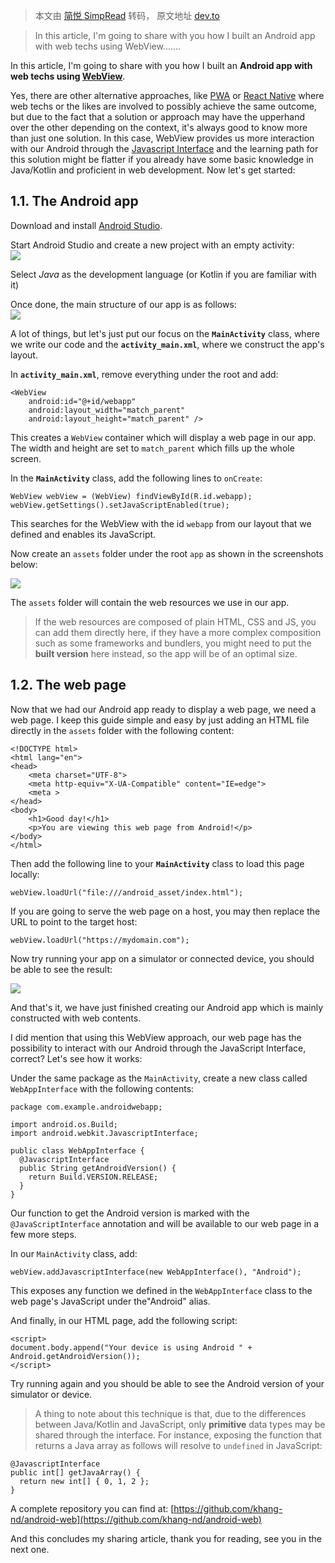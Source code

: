 > 本文由 [简悦 SimpRead](http://ksria.com/simpread/) 转码， 原文地址 [dev.to](https://dev.to/khangnd/build-an-android-app-with-web-techs-gji)

> In this article, I'm going to share with you how I built an Android app with web techs using WebView.......

In this article, I'm going to share with you how I built an **Android app with web techs using [WebView](https://developer.android.com/reference/android/webkit/WebView)**.

Yes, there are other alternative approaches, like [PWA](https://web.dev/progressive-web-apps/) or [React Native](https://reactnative.dev/) where web techs or the likes are involved to possibly achieve the same outcome, but due to the fact that a solution or approach may have the upperhand over the other depending on the context, it's always good to know more than just one solution. In this case, WebView provides us more interaction with our Android through the [Javascript Interface](https://developer.android.com/reference/android/webkit/JavascriptInterface) and the learning path for this solution might be flatter if you already have some basic knowledge in Java/Kotlin and proficient in web development. Now let's get started:

1.1. The Android app
--------------------

Download and install [Android Studio](https://developer.android.com/studio).

Start Android Studio and create a new project with an empty activity:  
[![](https://res.cloudinary.com/practicaldev/image/fetch/s--W3QNnJFy--/c_limit%2Cf_auto%2Cfl_progressive%2Cq_auto%2Cw_880/https://dev-to-uploads.s3.amazonaws.com/uploads/articles/ns94v0kq2yeukvmhoocj.png)](https://res.cloudinary.com/practicaldev/image/fetch/s--W3QNnJFy--/c_limit%2Cf_auto%2Cfl_progressive%2Cq_auto%2Cw_880/https://dev-to-uploads.s3.amazonaws.com/uploads/articles/ns94v0kq2yeukvmhoocj.png)

Select _Java_ as the development language (or Kotlin if you are familiar with it)

Once done, the main structure of our app is as follows:  
[![](https://res.cloudinary.com/practicaldev/image/fetch/s--W2JHQtf8--/c_limit%2Cf_auto%2Cfl_progressive%2Cq_auto%2Cw_880/https://dev-to-uploads.s3.amazonaws.com/uploads/articles/1eamu00q7v8ygwposvus.png)](https://res.cloudinary.com/practicaldev/image/fetch/s--W2JHQtf8--/c_limit%2Cf_auto%2Cfl_progressive%2Cq_auto%2Cw_880/https://dev-to-uploads.s3.amazonaws.com/uploads/articles/1eamu00q7v8ygwposvus.png)

A lot of things, but let's just put our focus on the **`MainActivity`** class, where we write our code and the **`activity_main.xml`**, where we construct the app's layout.

In **`activity_main.xml`**, remove everything under the root and add:  

```
<WebView
    android:id="@+id/webapp"
    android:layout_width="match_parent"
    android:layout_height="match_parent" />
```

This creates a `WebView` container which will display a web page in our app. The width and height are set to `match_parent` which fills up the whole screen.

In the **`MainActivity`** class, add the following lines to `onCreate`:  

```
WebView webView = (WebView) findViewById(R.id.webapp);
webView.getSettings().setJavaScriptEnabled(true);
```

This searches for the WebView with the id `webapp` from our layout that we defined and enables its JavaScript.

Now create an `assets` folder under the root `app` as shown in the screenshots below:

[![](https://res.cloudinary.com/practicaldev/image/fetch/s--rY4sMre---/c_limit%2Cf_auto%2Cfl_progressive%2Cq_auto%2Cw_880/https://dev-to-uploads.s3.amazonaws.com/uploads/articles/dbt0zsfmqp6b05aa42pk.png)](https://res.cloudinary.com/practicaldev/image/fetch/s--rY4sMre---/c_limit%2Cf_auto%2Cfl_progressive%2Cq_auto%2Cw_880/https://dev-to-uploads.s3.amazonaws.com/uploads/articles/dbt0zsfmqp6b05aa42pk.png)

The `assets` folder will contain the web resources we use in our app.

> If the web resources are composed of plain HTML, CSS and JS, you can add them directly here, if they have a more complex composition such as some frameworks and bundlers, you might need to put the **built version** here instead, so the app will be of an optimal size.

1.2. The web page
-----------------

Now that we had our Android app ready to display a web page, we need a web page. I keep this guide simple and easy by just adding an HTML file directly in the `assets` folder with the following content:  

```
<!DOCTYPE html>
<html lang="en">
<head>
    <meta charset="UTF-8">
    <meta http-equiv="X-UA-Compatible" content="IE=edge">
    <meta >
</head>
<body>
    <h1>Good day!</h1>
    <p>You are viewing this web page from Android!</p>
</body>
</html>
```

Then add the following line to your **`MainActivity`** class to load this page locally:  

```
webView.loadUrl("file:///android_asset/index.html");
```

If you are going to serve the web page on a host, you may then replace the URL to point to the target host:  

```
webView.loadUrl("https://mydomain.com");
```

Now try running your app on a simulator or connected device, you should be able to see the result:

[![](https://res.cloudinary.com/practicaldev/image/fetch/s--167Ci5ep--/c_limit%2Cf_auto%2Cfl_progressive%2Cq_auto%2Cw_880/https://dev-to-uploads.s3.amazonaws.com/uploads/articles/802h6fwe701okeg4seac.png)](https://res.cloudinary.com/practicaldev/image/fetch/s--167Ci5ep--/c_limit%2Cf_auto%2Cfl_progressive%2Cq_auto%2Cw_880/https://dev-to-uploads.s3.amazonaws.com/uploads/articles/802h6fwe701okeg4seac.png)

And that's it, we have just finished creating our Android app which is mainly constructed with web contents.

I did mention that using this WebView approach, our web page has the possibility to interact with our Android through the JavaScript Interface, correct? Let's see how it works:

Under the same package as the `MainActivity`, create a new class called `WebAppInterface` with the following contents:  

```
package com.example.androidwebapp;

import android.os.Build;
import android.webkit.JavascriptInterface;

public class WebAppInterface {
  @JavascriptInterface
  public String getAndroidVersion() {
    return Build.VERSION.RELEASE;
  }
}
```

Our function to get the Android version is marked with the `@JavaScriptInterface` annotation and will be available to our web page in a few more steps.

In our `MainActivity` class, add:  

```
webView.addJavascriptInterface(new WebAppInterface(), "Android");
```

This exposes any function we defined in the `WebAppInterface` class to the web page's JavaScript under the"Android" alias.

And finally, in our HTML page, add the following script:  

```
<script>
document.body.append("Your device is using Android " + Android.getAndroidVersion());
</script>
```

Try running again and you should be able to see the Android version of your simulator or device.

> A thing to note about this technique is that, due to the differences between Java/Kotlin and JavaScript, only **primitive** data types may be shared through the interface. For instance, exposing the function that returns a Java array as follows will resolve to `undefined` in JavaScript:  

```
@JavascriptInterface
public int[] getJavaArray() {
  return new int[] { 0, 1, 2 };
}
```

A complete repository you can find at: [https://github.com/khang-nd/android-web](https://github.com/khang-nd/android-web)

And this concludes my sharing article, thank you for reading, see you in the next one.